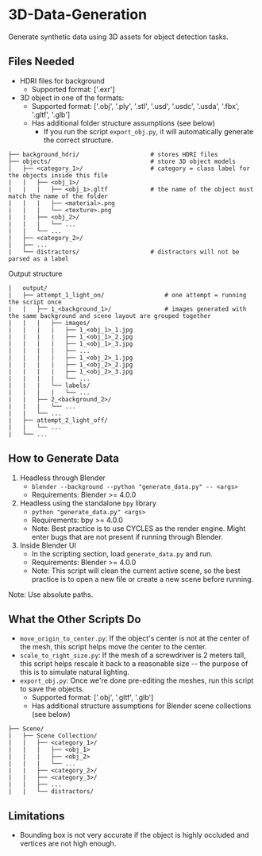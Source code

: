 # 3D-Data-Generation

Generate synthetic data using 3D assets for object detection tasks.

## Files Needed

- HDRI files for background
    - Supported format: ['.exr']
- 3D object in one of the formats:
    - Supported format: ['.obj', '.ply', '.stl', '.usd', '.usdc', '.usda', '.fbx', '.gltf', '.glb']
    - Has additional folder structure assumptions (see below)
        - If you run the script ```export_obj.py```, it will automatically generate the correct structure.

```                           
├── background_hdri/                    # stores HDRI files
├── objects/                            # store 3D object models
|   ├── <category_1>/                   # category = class label for the objects inside this file
|   |   ├── <obj_1>/
|   |   |   ├── <obj_1>.gltf            # the name of the object must match the name of the folder
|   |   |   ├── <material>.png
|   |   |   └── <texture>.png
|   |   ├── <obj_2>/
|   |   |   └── ...
|   |   └── ...
|   ├── <category_2>/
|   ├── ...
|   └── distractors/                    # distractors will not be parsed as a label
```

Output structure
```
|   output/   
|   ├── attempt_1_light_on/                 # one attempt = running the script once
|   |   ├── 1_<background_1>/               # images generated with the same background and scene layout are grouped together
|   |   |   ├── images/
|   |   |   |   ├── 1_<obj_1>_1.jpg
|   |   |   |   ├── 1_<obj_1>_2.jpg
|   |   |   |   ├── 1_<obj_1>_3.jpg
|   |   |   |   ├── ...
|   |   |   |   ├── 1_<obj_2>_1.jpg
|   |   |   |   ├── 1_<obj_2>_2.jpg
|   |   |   |   ├── 1_<obj_2>_3.jpg
|   |   |   |   └── ...
|   |   |   └── labels/
|   |   |   |   └── ...
|   |   ├── 2_<background_2>/
|   |   |   └── ...
|   |   └── ...
|   ├── attempt_2_light_off/
|   |   └── ...
|   └── ... 
```

## How to Generate Data

1. Headless through Blender
    - ```blender --background --python "generate_data.py" -- <args>```
    - Requirements: Blender >= 4.0.0
2. Headless using the standalone ```bpy``` library
    - ```python "generate_data.py" <args>```
    - Requirements: bpy >= 4.0.0
    - Note: Best practice is to use CYCLES as the render engine. Might enter bugs that are not present if running through Blender.
3. Inside Blender UI
    - In the scripting section, load ```generate_data.py``` and run. 
    - Requirements: Blender >= 4.0.0
    - Note: This script will clean the current active scene, so the best practice is to open a new file or create a new scene before running.

Note: Use absolute paths.

## What the Other Scripts Do

- ```move_origin_to_center.py```: If the object's center is not at the center of the mesh, this script helps move the center to the center.
- ```scale_to_right_size.py```: If the mesh of a screwdriver is 2 meters tall, this script helps rescale it back to a reasonable size -- the purpose of this is to simulate natural lighting.
- ```export_obj.py```: Once we're done pre-editing the meshes, run this script to save the objects.
    - Supported format: ['.obj', '.gltf', '.glb']
    - Has additional structure assumptions for Blender scene collections (see below)
```
├── Scene/                            
|   ├── Scene Collection/
|   |   ├── <category_1>/
|   |   |   ├── <obj_1>
|   |   |   ├── <obj_2>
|   |   |   └── ...
|   |   ├── <category_2>/
|   |   ├── <category_3>/
|   |   ├── ...
|   |   └── distractors/
```

## Limitations

- Bounding box is not very accurate if the object is highly occluded and vertices are not high enough.